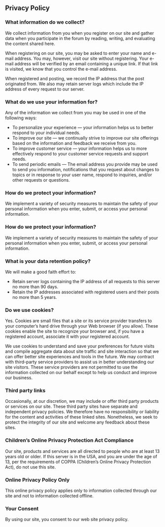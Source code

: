 ## Privacy Policy

### What information do we collect?
We collect information from you when you register on our site and gather data when you participate in the forum by reading, writing, and evaluating the content shared here.

When registering on our site, you may be asked to enter your name and e-mail address. You may, however, visit our site without registering. Your e-mail address will be verified by an email containing a unique link. If that link is visited, we know that you control the e-mail address.

When registered and posting, we record the IP address that the post originated from. We also may retain server logs which include the IP address of every request to our server.

### What do we use your information for?
Any of the information we collect from you may be used in one of the following ways:

- To personalize your experience — your information helps us to better respond to your individual needs.
- To improve our site — we continually strive to improve our site offerings based on the information and feedback we receive from you.
- To improve customer service — your information helps us to more effectively respond to your customer service requests and support needs.
- To send periodic emails — The email address you provide may be used to send you information, notifications that you request about changes to topics or in response to your user name, respond to inquiries, and/or other requests or questions.
  
### How do we protect your information?
We implement a variety of security measures to maintain the safety of your personal information when you enter, submit, or access your personal information.

### How do we protect your information?
We implement a variety of security measures to maintain the safety of your personal information when you enter, submit, or access your personal information.

### What is your data retention policy?
We will make a good faith effort to:

- Retain server logs containing the IP address of all requests to this server no more than 90 days.
- Retain the IP addresses associated with registered users and their posts no more than 5 years.
  
### Do we use cookies?
Yes. Cookies are small files that a site or its service provider transfers to your computer’s hard drive through your Web browser (if you allow). These cookies enable the site to recognize your browser and, if you have a registered account, associate it with your registered account.

We use cookies to understand and save your preferences for future visits and compile aggregate data about site traffic and site interaction so that we can offer better site experiences and tools in the future. We may contract with third-party service providers to assist us in better understanding our site visitors. These service providers are not permitted to use the information collected on our behalf except to help us conduct and improve our business.

### Third party links
Occasionally, at our discretion, we may include or offer third party products or services on our site. These third party sites have separate and independent privacy policies. We therefore have no responsibility or liability for the content and activities of these linked sites. Nonetheless, we seek to protect the integrity of our site and welcome any feedback about these sites.

### Children’s Online Privacy Protection Act Compliance
Our site, products and services are all directed to people who are at least 13 years old or older. If this server is in the USA, and you are under the age of 13, per the requirements of COPPA (Children’s Online Privacy Protection Act), do not use this site.

### Online Privacy Policy Only
This online privacy policy applies only to information collected through our site and not to information collected offline.

### Your Consent
By using our site, you consent to our web site privacy policy.
